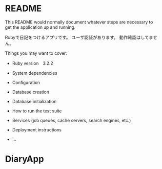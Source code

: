 # README

This README would normally document whatever steps are necessary to get the
application up and running.

Rubyで日記をつけるアプリです。
ユーザ認証があります。
動作確認はしてません。

Things you may want to cover:

* Ruby version　3.2.2

* System dependencies

* Configuration

* Database creation

* Database initialization

* How to run the test suite

* Services (job queues, cache servers, search engines, etc.)

* Deployment instructions

* ...
# DiaryApp
